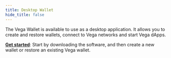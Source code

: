 ```yaml
---
title: Desktop Wallet
hide_title: false
---
```


The Vega Wallet is available to use as a desktop application. It allows you to create and restore wallets, connect to Vega networks and start Vega dApps. 

**[Get started](/docs/tools/vega-wallet/desktop-app/latest/getting-started)**: Start by downloading the software, and then create a new wallet or restore an existing Vega wallet. 